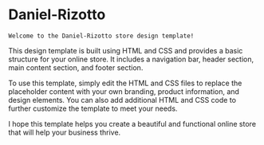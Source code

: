 # **Daniel-Rizotto**

    Welcome to the Daniel-Rizotto store design template!

This design template is built using HTML and CSS and provides a basic structure for your online store. It includes a navigation bar, header section, main content section, and footer section.

To use this template, simply edit the HTML and CSS files to replace the placeholder content with your own branding, product information, and design elements. You can also add additional HTML and CSS code to further customize the template to meet your needs.


I hope this template helps you create a beautiful and functional online store that will help your business thrive.